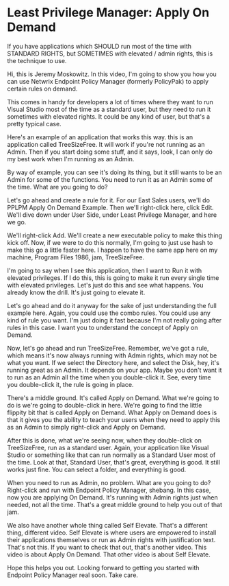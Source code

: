 # Least Privilege Manager: Apply On Demand

If you have applications which SHOULD run most of the time with STANDARD RIGHTS, but SOMETIMES with
elevated / admin rights, this is the technique to use.

Hi, this is Jeremy Moskowitz. In this video, I'm going to show you how you can use Netwrix Endpoint
Policy Manager (formerly PolicyPak) to apply certain rules on demand.

This comes in handy for developers a lot of times where they want to run Visual Studio most of the
time as a standard user, but they need to run it sometimes with elevated rights. It could be any
kind of user, but that's a pretty typical case.

Here's an example of an application that works this way. this is an application called TreeSizeFree.
It will work if you're not running as an Admin. Then if you start doing some stuff, and it says,
look, I can only do my best work when I'm running as an Admin.

By way of example, you can see it's doing its thing, but it still wants to be an Admin for some of
the functions. You need to run it as an Admin some of the time. What are you going to do?

Let's go ahead and create a rule for it. For our East Sales users, we'll do PPLPM Apply On Demand
Example. Then we'll right-click here, click Edit. We'll dive down under User Side, under Least
Privilege Manager, and here we go.

We'll right-click Add. We'll create a new executable policy to make this thing kick off. Now, if we
were to do this normally, I'm going to just use hash to make this go a little faster here. I happen
to have the same app here on my machine, Program Files 1986, jam, TreeSizeFree.

I'm going to say when I see this application, then I want to Run it with elevated privileges. If I
do this, this is going to make it run every single time with elevated privileges. Let's just do this
and see what happens. You already know the drill. It's just going to elevate it.

Let's go ahead and do it anyway for the sake of just understanding the full example here. Again, you
could use the combo rules. You could use any kind of rule you want. I'm just doing it fast because
I'm not really going after rules in this case. I want you to understand the concept of Apply on
Demand.

Now, let's go ahead and run TreeSizeFree. Remember, we've got a rule, which means it's now always
running with Admin rights, which may not be what you want. If we select the Directory here, and
select the Disk, hey, it's running great as an Admin. It depends on your app. Maybe you don't want
it to run as an Admin all the time when you double-click it. See, every time you double-click it,
the rule is going in place.

There's a middle ground. It's called Apply on Demand. What we're going to do is we're going to
double-click in here. We're going to find the little flippity bit that is called Apply on Demand.
What Apply on Demand does is that it gives you the ability to teach your users when they need to
apply this as an Admin to simply right-click and Apply on Demand.

After this is done, what we're seeing now, when they double-click on TreeSizeFree, run as a standard
user. Again, your application like Visual Studio or something like that can run normally as a
Standard User most of the time. Look at that, Standard User, that's great, everything is good. It
still works just fine. You can select a folder, and everything is good.

When you need to run as Admin, no problem. What are you going to do? Right-click and run with
Endpoint Policy Manager, shebang. In this case, now you are applying On Demand. It's running with
Admin rights just when needed, not all the time. That's a great middle ground to help you out of
that jam.

We also have another whole thing called Self Elevate. That's a different thing, different video.
Self Elevate is where users are empowered to install their applications themselves or run as Admin
rights with justification text. That's not this. If you want to check that out, that's another
video. This video is about Apply On Demand. That other video is about Self Elevate.

Hope this helps you out. Looking forward to getting you started with Endpoint Policy Manager real
soon. Take care.
